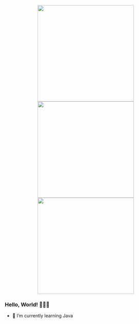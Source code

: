 <p align="center">
  <img width="300px" src="https://count.getloli.com/get/@zxy678?theme=rule34"></img>
  <img width="300px" src="https://github-readme-stats.vercel.app/api?username=zxy678&show_icons=true&hide=contribs&bg_color=F7D6E0,EFF7F6,B2F7EF&theme=" />
  <img width="300px" src="https://github-readme-stats.vercel.app/api/top-langs/?username=zxy678&layout=compact&bg_color=F1FAFB,A0E4F1,7EA6F4&theme=" />
</p>

### Hello, World! :tada::tada::tada:

- 🌱 I’m currently learning Java

<!--
**zxy678/zxy678** is a ✨ _special_ ✨ repository because its `README.md` (this file) appears on your GitHub profile.

Here are some ideas to get you started:

- 🔭 I’m currently working on ...
- 🌱 I’m currently learning ...
- 👯 I’m looking to collaborate on ...
- 🤔 I’m looking for help with ...
- 💬 Ask me about ...
- 📫 How to reach me: ...
- 😄 Pronouns: ...
- ⚡ Fun fact: ...
-->
